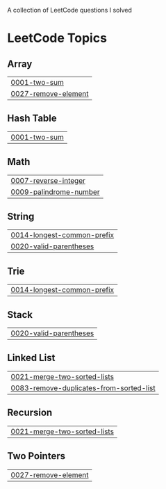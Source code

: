 A collection of LeetCode questions I solved
<!---LeetCode Topics Start-->
# LeetCode Topics
## Array
|  |
| ------- |
| [0001-two-sum](https://github.com/beingAni/Leetcode/tree/master/0001-two-sum) |
| [0027-remove-element](https://github.com/beingAni/Leetcode/tree/master/0027-remove-element) |
## Hash Table
|  |
| ------- |
| [0001-two-sum](https://github.com/beingAni/Leetcode/tree/master/0001-two-sum) |
## Math
|  |
| ------- |
| [0007-reverse-integer](https://github.com/beingAni/Leetcode/tree/master/0007-reverse-integer) |
| [0009-palindrome-number](https://github.com/beingAni/Leetcode/tree/master/0009-palindrome-number) |
## String
|  |
| ------- |
| [0014-longest-common-prefix](https://github.com/beingAni/Leetcode/tree/master/0014-longest-common-prefix) |
| [0020-valid-parentheses](https://github.com/beingAni/Leetcode/tree/master/0020-valid-parentheses) |
## Trie
|  |
| ------- |
| [0014-longest-common-prefix](https://github.com/beingAni/Leetcode/tree/master/0014-longest-common-prefix) |
## Stack
|  |
| ------- |
| [0020-valid-parentheses](https://github.com/beingAni/Leetcode/tree/master/0020-valid-parentheses) |
## Linked List
|  |
| ------- |
| [0021-merge-two-sorted-lists](https://github.com/beingAni/Leetcode/tree/master/0021-merge-two-sorted-lists) |
| [0083-remove-duplicates-from-sorted-list](https://github.com/beingAni/Leetcode/tree/master/0083-remove-duplicates-from-sorted-list) |
## Recursion
|  |
| ------- |
| [0021-merge-two-sorted-lists](https://github.com/beingAni/Leetcode/tree/master/0021-merge-two-sorted-lists) |
## Two Pointers
|  |
| ------- |
| [0027-remove-element](https://github.com/beingAni/Leetcode/tree/master/0027-remove-element) |
<!---LeetCode Topics End-->
